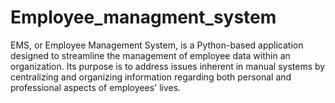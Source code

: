 # Employee_managment_system

EMS, or Employee Management System, is a Python-based application designed to streamline the management of employee data within an organization. 
Its purpose is to address issues inherent in manual systems by centralizing and organizing information regarding both personal and professional aspects of employees' lives.
